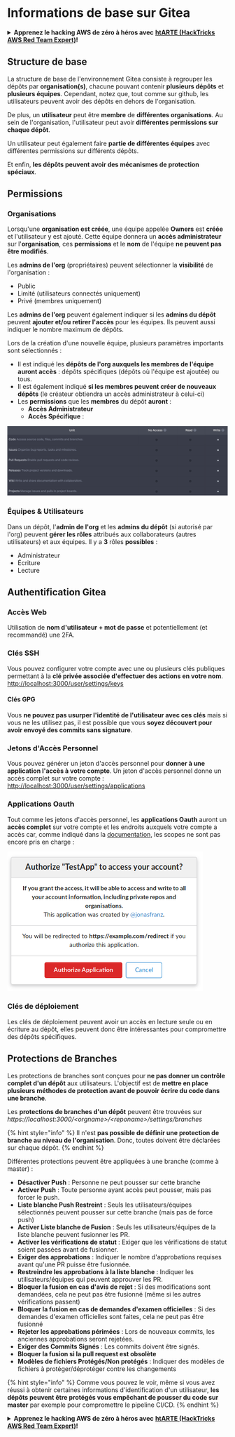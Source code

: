 # Informations de base sur Gitea

<details>

<summary><strong>Apprenez le hacking AWS de zéro à héros avec</strong> <a href="https://training.hacktricks.xyz/courses/arte"><strong>htARTE (HackTricks AWS Red Team Expert)</strong></a><strong>!</strong></summary>

Autres moyens de soutenir HackTricks :

* Si vous souhaitez voir votre **entreprise annoncée dans HackTricks** ou **télécharger HackTricks en PDF**, consultez les [**PLANS D'ABONNEMENT**](https://github.com/sponsors/carlospolop) !
* Obtenez le [**swag officiel PEASS & HackTricks**](https://peass.creator-spring.com)
* Découvrez [**La Famille PEASS**](https://opensea.io/collection/the-peass-family), notre collection d'[**NFTs**](https://opensea.io/collection/the-peass-family) exclusifs
* **Rejoignez le** 💬 [**groupe Discord**](https://discord.gg/hRep4RUj7f) ou le [**groupe telegram**](https://t.me/peass) ou **suivez**-moi sur **Twitter** 🐦 [**@carlospolopm**](https://twitter.com/carlospolopm)**.**
* **Partagez vos astuces de hacking en soumettant des PR aux dépôts github** [**HackTricks**](https://github.com/carlospolop/hacktricks) et [**HackTricks Cloud**](https://github.com/carlospolop/hacktricks-cloud).

</details>

## Structure de base

La structure de base de l'environnement Gitea consiste à regrouper les dépôts par **organisation(s)**, chacune pouvant contenir **plusieurs dépôts** et **plusieurs équipes**. Cependant, notez que, tout comme sur github, les utilisateurs peuvent avoir des dépôts en dehors de l'organisation.

De plus, un **utilisateur** peut être **membre** de **différentes organisations**. Au sein de l'organisation, l'utilisateur peut avoir **différentes permissions sur chaque dépôt**.

Un utilisateur peut également faire **partie de différentes équipes** avec différentes permissions sur différents dépôts.

Et enfin, **les dépôts peuvent avoir des mécanismes de protection spéciaux**.

## Permissions

### Organisations

Lorsqu'une **organisation est créée**, une équipe appelée **Owners** est **créée** et l'utilisateur y est ajouté. Cette équipe donnera un **accès administrateur** sur l'**organisation**, ces **permissions** et le **nom** de l'équipe **ne peuvent pas être modifiés**.

Les **admins de l'org** (propriétaires) peuvent sélectionner la **visibilité** de l'organisation :

* Public
* Limité (utilisateurs connectés uniquement)
* Privé (membres uniquement)

Les **admins de l'org** peuvent également indiquer si les **admins du dépôt** peuvent **ajouter et/ou retirer l'accès** pour les équipes. Ils peuvent aussi indiquer le nombre maximum de dépôts.

Lors de la création d'une nouvelle équipe, plusieurs paramètres importants sont sélectionnés :

* Il est indiqué les **dépôts de l'org auxquels les membres de l'équipe auront accès** : dépôts spécifiques (dépôts où l'équipe est ajoutée) ou tous.
* Il est également indiqué **si les membres peuvent créer de nouveaux dépôts** (le créateur obtiendra un accès administrateur à celui-ci)
* Les **permissions** que les **membres** du dépôt **auront** :
  * **Accès Administrateur**
  * **Accès Spécifique** :

![](<../../.gitbook/assets/image (3) (1) (1) (1) (1) (1) (1) (1).png>)

### Équipes & Utilisateurs

Dans un dépôt, l'**admin de l'org** et les **admins du dépôt** (si autorisé par l'org) peuvent **gérer les rôles** attribués aux collaborateurs (autres utilisateurs) et aux équipes. Il y a **3** rôles **possibles** :

* Administrateur
* Écriture
* Lecture

## Authentification Gitea

### Accès Web

Utilisation de **nom d'utilisateur + mot de passe** et potentiellement (et recommandé) une 2FA.

### **Clés SSH**

Vous pouvez configurer votre compte avec une ou plusieurs clés publiques permettant à la **clé privée associée d'effectuer des actions en votre nom**. [http://localhost:3000/user/settings/keys](http://localhost:3000/user/settings/keys)

#### **Clés GPG**

Vous **ne pouvez pas usurper l'identité de l'utilisateur avec ces clés** mais si vous ne les utilisez pas, il est possible que vous **soyez découvert pour avoir envoyé des commits sans signature**.

### **Jetons d'Accès Personnel**

Vous pouvez générer un jeton d'accès personnel pour **donner à une application l'accès à votre compte**. Un jeton d'accès personnel donne un accès complet sur votre compte : [http://localhost:3000/user/settings/applications](http://localhost:3000/user/settings/applications)

### Applications Oauth

Tout comme les jetons d'accès personnel, les **applications Oauth** auront un **accès complet** sur votre compte et les endroits auxquels votre compte a accès car, comme indiqué dans la [documentation](https://docs.gitea.io/en-us/oauth2-provider/#scopes), les scopes ne sont pas encore pris en charge :

![](<../../.gitbook/assets/image (60).png>)

### Clés de déploiement

Les clés de déploiement peuvent avoir un accès en lecture seule ou en écriture au dépôt, elles peuvent donc être intéressantes pour compromettre des dépôts spécifiques.

## Protections de Branches

Les protections de branches sont conçues pour **ne pas donner un contrôle complet d'un dépôt** aux utilisateurs. L'objectif est de **mettre en place plusieurs méthodes de protection avant de pouvoir écrire du code dans une branche**.

Les **protections de branches d'un dépôt** peuvent être trouvées sur _https://localhost:3000/\<orgname>/\<reponame>/settings/branches_

{% hint style="info" %}
Il n'est **pas possible de définir une protection de branche au niveau de l'organisation**. Donc, toutes doivent être déclarées sur chaque dépôt.
{% endhint %}

Différentes protections peuvent être appliquées à une branche (comme à master) :

* **Désactiver Push** : Personne ne peut pousser sur cette branche
* **Activer Push** : Toute personne ayant accès peut pousser, mais pas forcer le push.
* **Liste blanche Push Restreint** : Seuls les utilisateurs/équipes sélectionnés peuvent pousser sur cette branche (mais pas de force push)
* **Activer Liste blanche de Fusion** : Seuls les utilisateurs/équipes de la liste blanche peuvent fusionner les PR.
* **Activer les vérifications de statut** : Exiger que les vérifications de statut soient passées avant de fusionner.
* **Exiger des approbations** : Indiquer le nombre d'approbations requises avant qu'une PR puisse être fusionnée.
* **Restreindre les approbations à la liste blanche** : Indiquer les utilisateurs/équipes qui peuvent approuver les PR.
* **Bloquer la fusion en cas d'avis de rejet** : Si des modifications sont demandées, cela ne peut pas être fusionné (même si les autres vérifications passent)
* **Bloquer la fusion en cas de demandes d'examen officielles** : Si des demandes d'examen officielles sont faites, cela ne peut pas être fusionné
* **Rejeter les approbations périmées** : Lors de nouveaux commits, les anciennes approbations seront rejetées.
* **Exiger des Commits Signés** : Les commits doivent être signés.
* **Bloquer la fusion si la pull request est obsolète**
* **Modèles de fichiers Protégés/Non protégés** : Indiquer des modèles de fichiers à protéger/déprotéger contre les changements

{% hint style="info" %}
Comme vous pouvez le voir, même si vous avez réussi à obtenir certaines informations d'identification d'un utilisateur, **les dépôts peuvent être protégés vous empêchant de pousser du code sur master** par exemple pour compromettre le pipeline CI/CD.
{% endhint %}

<details>

<summary><strong>Apprenez le hacking AWS de zéro à héros avec</strong> <a href="https://training.hacktricks.xyz/courses/arte"><strong>htARTE (HackTricks AWS Red Team Expert)</strong></a><strong>!</strong></summary>

Autres moyens de soutenir HackTricks :

* Si vous souhaitez voir votre **entreprise annoncée dans HackTricks** ou **télécharger HackTricks en PDF**, consultez les [**PLANS D'ABONNEMENT**](https://github.com/sponsors/carlospolop) !
* Obtenez le [**swag officiel PEASS & HackTricks**](https://peass.creator-spring.com)
* Découvrez [**La Famille PEASS**](https://opensea.io/collection/the-peass-family), notre collection d'[**NFTs**](https://opensea.io/collection/the-peass-family) exclusifs
* **Rejoignez le** 💬 [**groupe Discord**](https://discord.gg/hRep4RUj7f) ou le [**groupe telegram**](https://t.me/peass) ou **suivez**-moi sur **Twitter** 🐦 [**@carlospolopm**](https://twitter.com/carlospolopm)**.**
* **Partagez vos astuces de hacking en soumettant des PR aux dépôts github** [**HackTricks**](https://github.com/carlospolop/hacktricks) et [**HackTricks Cloud**](https://github.com/carlospolop/hacktricks-cloud).

</details>
